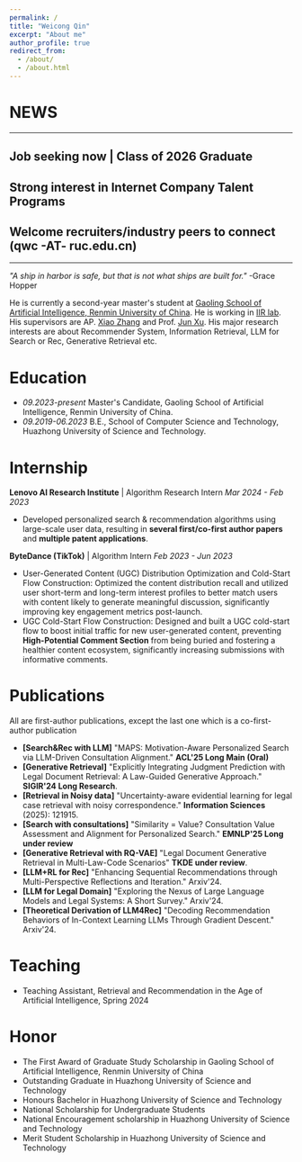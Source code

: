 ```yaml
---
permalink: /
title: "Weicong Qin"
excerpt: "About me"
author_profile: true
redirect_from: 
  - /about/
  - /about.html
---
```



NEWS
=========

--------------
## **Job seeking** now | Class of **2026** Graduate
## Strong interest in **Internet Company Talent Programs** 
## Welcome recruiters/industry peers to connect (qwc -AT- ruc.edu.cn)
--------------


*"A ship in harbor is safe, but that is not what ships are built for."* -Grace Hopper


He is currently a second-year master's student at [Gaoling School of Artificial Intelligence, Renmin University of China](http://ai.ruc.edu.cn/english/index.htm). He is working in [IIR lab](https://ruc-iir-lab.github.io/). His supervisors are AP. [Xiao Zhang](https://scholar.google.com/citations?user=5FZ6wbAAAAAJ&hl=zh-CN&oi=ao) and Prof. [Jun Xu](https://scholar.google.com/citations?user=su14mcEAAAAJ). His major research interests are about Recommender System, Information Retrieval, LLM for Search or Rec, Generative Retrieval etc.

Education
=========

- *09.2023-present* Master's Candidate, Gaoling School of Artificial Intelligence, Renmin University of China.
- *09.2019-06.2023* B.E., School of Computer Science and Technology, Huazhong University of Science and Technology.


Internship
============

**Lenovo AI Research Institute** | Algorithm Research Intern
*Mar 2024 - Feb 2023*
- Developed personalized search & recommendation algorithms using large-scale user data, resulting in **several first/co-first author papers** and **multiple patent applications**.

**ByteDance (TikTok)** | Algorithm Intern
*Feb 2023 - Jun 2023*
- User-Generated Content (UGC) Distribution Optimization and Cold-Start Flow Construction: Optimized the content distribution recall and utilized user short-term and long-term interest profiles to better match users with content likely to generate meaningful discussion, significantly improving key engagement metrics post-launch.
- UGC Cold-Start Flow Construction: Designed and built a UGC cold-start flow to boost initial traffic for new user-generated content, preventing **High-Potential Comment Section** from being buried and fostering a healthier content ecosystem, significantly increasing submissions with informative comments.


Publications
============
All are first-author publications, except the last one which is a co-first-author publication

* **[Search&Rec with LLM]** "MAPS: Motivation-Aware Personalized Search via LLM-Driven Consultation Alignment." **ACL'25 Long Main (Oral)**
* **[Generative Retrieval]** "Explicitly Integrating Judgment Prediction with Legal Document Retrieval: A Law-Guided Generative Approach." **SIGIR'24 Long Research**.
* **[Retrieval in Noisy data]** "Uncertainty-aware evidential learning for legal case retrieval with noisy correspondence." **Information Sciences** (2025): 121915.
* **[Search with consultations]** "Similarity = Value? Consultation Value Assessment and Alignment for Personalized Search." **EMNLP'25 Long under review**
* **[Generative Retrieval with RQ-VAE]** "Legal Document Generative Retrieval in Multi-Law-Code Scenarios" **TKDE under review**.
* **[LLM+RL for Rec]** "Enhancing Sequential Recommendations through Multi-Perspective Reflections and Iteration." Arxiv'24.
* **[LLM for Legal Domain]** "Exploring the Nexus of Large Language Models and Legal Systems: A Short Survey." Arxiv'24.
* **[Theoretical Derivation of LLM4Rec]** "Decoding Recommendation Behaviors of In-Context Learning LLMs Through Gradient Descent." Arxiv'24.

  


Teaching
========

* Teaching Assistant, Retrieval and Recommendation in the Age of Artificial Intelligence, Spring 2024

Honor
=====

* The First Award of Graduate Study Scholarship in Gaoling School of Artificial Intelligence, Renmin University of China
* Outstanding Graduate in Huazhong University of Science and Technology
* Honours Bachelor in Huazhong University of Science and Technology
* National Scholarship for Undergraduate Students
* National Encouragement scholarship in Huazhong University of Science and Technology
* Merit Student Scholarship in Huazhong University of Science and Technology
